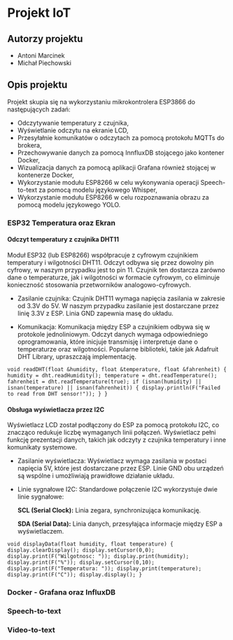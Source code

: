 # Projekt IoT # 

## Autorzy projektu ## 
* Antoni Marcinek 
* Michał Piechowski

## Opis projektu ##

Projekt skupia się na wykorzystaniu mikrokontrolera ESP3866 do następujących zadań:

* Odczytywanie temperatury z czujnika,
* Wyświetlanie odczytu na ekranie LCD,
* Przesyłałnie komunikatów o odczytach za pomocą protokołu MQTTs do brokera,
* Przechowywanie danych za pomocą InnfluxDB stojącego jako kontener Docker,
* Wizualizacja danych za pomocą aplikacji Grafana również stojącej w kontenerze Docker,
* Wykorzystanie modułu ESP8266 w celu wykonywania operacji Speech-to-text za pomocą modelu językowego Whisper,
* Wykorzystanie modułu ESP8266 w celu rozpoznawania obrazu za pomocą modelu językowego YOLO.

### ESP32 Temperatura oraz Ekran ###

#### Odczyt temperatury z czujnika DHT11 #### 
Moduł ESP32 (lub ESP8266) współpracuje z cyfrowym czujnikiem temperatury i wilgotności DHT11. Odczyt odbywa się przez dowolny pin cyfrowy, w naszym przypadku jest to pin 11. Czujnik ten dostarcza zarówno dane o temperaturze, jak i wilgotności w formacie cyfrowym, co eliminuje konieczność stosowania przetworników analogowo-cyfrowych.

* Zasilanie czujnika:
  Czujnik DHT11 wymaga napięcia zasilania w zakresie od 3.3V do 5V. W naszym przypadku zasilanie jest dostarczane przez linię 3.3V z ESP. Linia GND zapewnia masę do układu.

* Komunikacja:
  Komunikacja między ESP a czujnikiem odbywa się w protokole jednoliniowym. Odczyt danych wymaga odpowiedniego oprogramowania, które inicjuje transmisję i interpretuje dane o temperaturze oraz wilgotności. Popularne biblioteki, takie jak Adafruit DHT Library, upraszczają implementację.
  
`void readDHT(float &humidity, float &temperature, float &fahrenheit) {
  humidity = dht.readHumidity();
  temperature = dht.readTemperature();
  fahrenheit = dht.readTemperature(true);
  if (isnan(humidity) || isnan(temperature) || isnan(fahrenheit)) {
    display.println(F("Failed to read from DHT sensor!"));
  }
}`

#### Obsługa wyświetlacza przez I2C ####
Wyświetlacz LCD został podłączony do ESP za pomocą protokołu I2C, co znacząco redukuje liczbę wymaganych linii połączeń. Wyświetlacz pełni funkcję prezentacji danych, takich jak odczyty z czujnika temperatury i inne komunikaty systemowe.

* Zasilanie wyświetlacza:
  Wyświetlacz wymaga zasilania w postaci napięcia 5V, które jest dostarczane przez ESP. Linie GND obu urządzeń są wspólne i umożliwiają prawidłowe działanie układu.

* Linie sygnałowe I2C:
  Standardowe połączenie I2C wykorzystuje dwie linie sygnałowe:

  **SCL (Serial Clock):** Linia zegara, synchronizująca komunikację.
  
  **SDA (Serial Data):** Linia danych, przesyłająca informacje między ESP a wyświetlaczem.

`void displayData(float humidity, float temperature) {
  display.clearDisplay();
  display.setCursor(0,0);
  display.print(F("Wilgotnosc: "));
  display.print(humidity);
  display.print(F("%"));
  display.setCursor(0,10);
  display.print(F("Temperatura: "));
  display.print(temperature);
  display.print(F("C"));
  display.display();
}`

### Docker - Grafana oraz InfluxDB ###

### Speech-to-text ###

### Video-to-text ###

